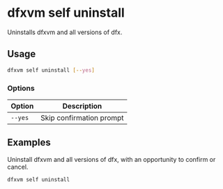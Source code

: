 # dfxvm self uninstall

Uninstalls dfxvm and all versions of dfx.

## Usage

```bash
dfxvm self uninstall [--yes]
```

### Options

| Option                    | Description |
|---------------------------| --- |
| `--yes`                   | Skip confirmation prompt |

## Examples

Uninstall dfxvm and all versions of dfx, with an opportunity to confirm or cancel.

```bash
dfxvm self uninstall
```
